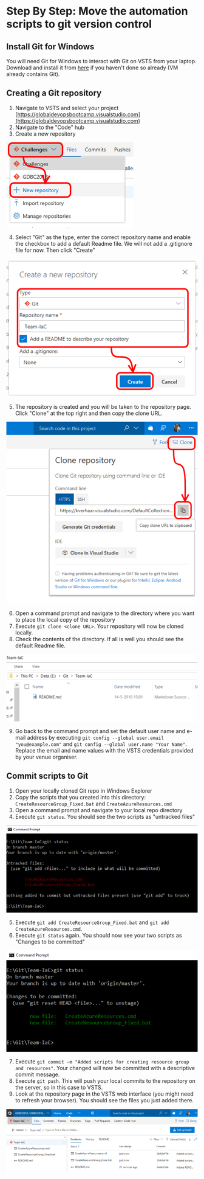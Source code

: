 # Step By Step: Move the automation scripts to git version control

## Install Git for Windows
You will need Git for Windows to interact with Git on VSTS from your laptop. Download and install it from [here](https://git-scm.com/download/win) if you haven't done so already (VM already contains Git).

## Creating a Git repository
1. Navigate to VSTS and select your project [https://globaldevopsbootcamp.visualstudio.com](https://globaldevopsbootcamp.visualstudio.com)
2. Navigate to the "Code" hub
3. Create a new repository

![image.png](.attachments/image-e8baa8fc-c122-41f2-a661-159ba60c762e.png)

4. Select "Git" as the type, enter the correct repository name and enable the checkbox to add a default Readme file. We will not add a .gitignore file for now. Then click "Create"

![image.png](.attachments/image-6032b757-17a7-4e74-a049-7f06014539eb.png)

5. The repository is created and you will be taken to the repository page. Click "Clone" at the top right and then copy the clone URL.

![image.png](.attachments/image-d6285fed-83bb-4fff-bf20-a8c76662f78d.png)

6. Open a command prompt and navigate to the directory where you want to place the local copy of the repository
7. Execute `git clone <clone URL>`. Your repository will now be cloned locally. 
8. Check the contents of the directory. If all is well you should see the default Readme file. 

![image.png](.attachments/image-dda02d36-e3bf-49d9-89a6-afdc8a9059e7.png)

9. Go back to the command prompt and set the default user name and e-mail address by executing `git config --global user.email "you@example.com"` and `git config --global user.name "Your Name"`.
Replace the email and name values with the VSTS credentials provided by your venue organiser.

## Commit scripts to Git
1. Open your locally cloned Git repo in Windows Explorer
2. Copy the scripts that you created into this directory: `CreateResourceGroup_Fixed.bat` and `CreateAzureResources.cmd`
3. Open a command prompt and navigate to your local repo directory
4. Execute `git status`. You should see the two scripts as "untracked files"

![image.png](.attachments/image-24ac0adb-31b8-46ab-8b11-dc13c4180872.png) 

5. Execute `git add CreateResourceGroup_Fixed.bat` and `git add CreateAzureResources.cmd`.
6. Execute `git status` again. You should now see your two scripts as "Changes to be committed"

![image.png](.attachments/image-d7a7a465-b7e0-48dd-ae24-161299427a12.png)

7. Execute `git commit -m "Added scripts for creating resource group and resources"`. Your changed will now be committed with a descriptive commit message.
8. Execute `git push`. This will push your local commits to the repository on the server, so in this case to VSTS.
9. Look at the repository page in the VSTS web interface (you might need to refresh your browser). You should see the files you just added there.

![image.png](.attachments/image-5b6608ae-5d45-417c-a32e-fa1b213d465c.png)